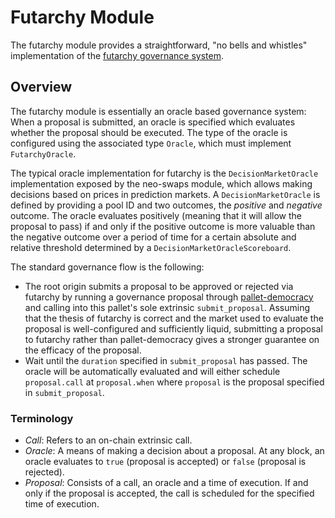 # Futarchy Module

The futarchy module provides a straightforward, "no bells and whistles"
implementation of the
[futarchy governance system](https://docs.zeitgeist.pm/docs/learn/futarchy).

## Overview

The futarchy module is essentially an oracle based governance system: When a
proposal is submitted, an oracle is specified which evaluates whether the
proposal should be executed. The type of the oracle is configured using the
associated type `Oracle`, which must implement `FutarchyOracle`.

The typical oracle implementation for futarchy is the `DecisionMarketOracle`
implementation exposed by the neo-swaps module, which allows making decisions
based on prices in prediction markets. A `DecisionMarketOracle` is defined by
providing a pool ID and two outcomes, the _positive_ and _negative_ outcome. The
oracle evaluates positively (meaning that it will allow the proposal to pass) if
and only if the positive outcome is more valuable than the negative outcome over
a period of time for a certain absolute and relative threshold determined by a
`DecisionMarketOracleScoreboard`.

The standard governance flow is the following:

- The root origin submits a proposal to be approved or rejected via futarchy by
  running a governance proposal through
  [pallet-democracy](https://github.com/paritytech/polkadot-sdk/tree/master/substrate/frame/democracy)
  and calling into this pallet's sole extrinsic `submit_proposal`. Assuming that
  the thesis of futarchy is correct and the market used to evaluate the proposal
  is well-configured and sufficiently liquid, submitting a proposal to futarchy
  rather than pallet-democracy gives a stronger guarantee on the efficacy of the
  proposal.
- Wait until the `duration` specified in `submit_proposal` has passed. The
  oracle will be automatically evaluated and will either schedule
  `proposal.call` at `proposal.when` where `proposal` is the proposal specified
  in `submit_proposal`.

### Terminology

- _Call_: Refers to an on-chain extrinsic call.
- _Oracle_: A means of making a decision about a proposal. At any block, an
  oracle evaluates to `true` (proposal is accepted) or `false` (proposal is
  rejected).
- _Proposal_: Consists of a call, an oracle and a time of execution. If and only
  if the proposal is accepted, the call is scheduled for the specified time of
  execution.
